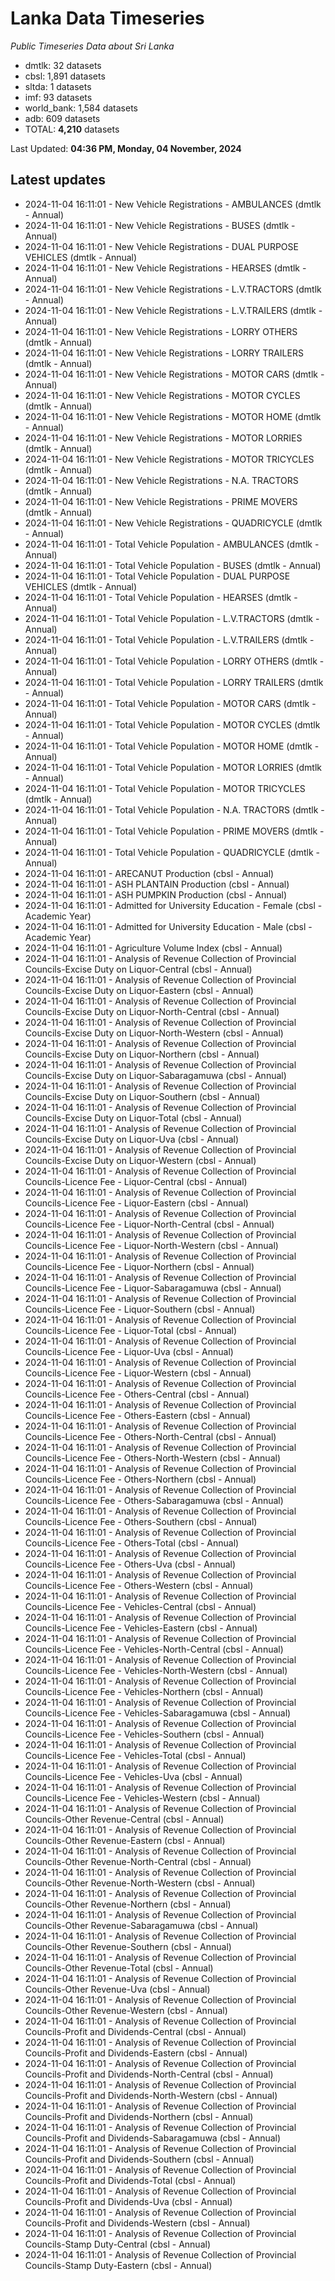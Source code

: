 # Lanka Data Timeseries
*Public Timeseries Data about Sri Lanka*

* dmtlk: 32 datasets
* cbsl: 1,891 datasets
* sltda: 1 datasets
* imf: 93 datasets
* world_bank: 1,584 datasets
* adb: 609 datasets
* TOTAL: **4,210** datasets

Last Updated: **04:36 PM, Monday, 04 November, 2024**

## Latest updates

* 2024-11-04 16:11:01 - New Vehicle Registrations - AMBULANCES (dmtlk - Annual)
* 2024-11-04 16:11:01 - New Vehicle Registrations - BUSES (dmtlk - Annual)
* 2024-11-04 16:11:01 - New Vehicle Registrations - DUAL PURPOSE VEHICLES (dmtlk - Annual)
* 2024-11-04 16:11:01 - New Vehicle Registrations - HEARSES (dmtlk - Annual)
* 2024-11-04 16:11:01 - New Vehicle Registrations - L.V.TRACTORS (dmtlk - Annual)
* 2024-11-04 16:11:01 - New Vehicle Registrations - L.V.TRAILERS (dmtlk - Annual)
* 2024-11-04 16:11:01 - New Vehicle Registrations - LORRY OTHERS (dmtlk - Annual)
* 2024-11-04 16:11:01 - New Vehicle Registrations - LORRY TRAILERS (dmtlk - Annual)
* 2024-11-04 16:11:01 - New Vehicle Registrations - MOTOR CARS (dmtlk - Annual)
* 2024-11-04 16:11:01 - New Vehicle Registrations - MOTOR CYCLES (dmtlk - Annual)
* 2024-11-04 16:11:01 - New Vehicle Registrations - MOTOR HOME (dmtlk - Annual)
* 2024-11-04 16:11:01 - New Vehicle Registrations - MOTOR LORRIES (dmtlk - Annual)
* 2024-11-04 16:11:01 - New Vehicle Registrations - MOTOR TRICYCLES (dmtlk - Annual)
* 2024-11-04 16:11:01 - New Vehicle Registrations - N.A. TRACTORS (dmtlk - Annual)
* 2024-11-04 16:11:01 - New Vehicle Registrations - PRIME MOVERS (dmtlk - Annual)
* 2024-11-04 16:11:01 - New Vehicle Registrations - QUADRICYCLE (dmtlk - Annual)
* 2024-11-04 16:11:01 - Total Vehicle Population - AMBULANCES (dmtlk - Annual)
* 2024-11-04 16:11:01 - Total Vehicle Population - BUSES (dmtlk - Annual)
* 2024-11-04 16:11:01 - Total Vehicle Population - DUAL PURPOSE VEHICLES (dmtlk - Annual)
* 2024-11-04 16:11:01 - Total Vehicle Population - HEARSES (dmtlk - Annual)
* 2024-11-04 16:11:01 - Total Vehicle Population - L.V.TRACTORS (dmtlk - Annual)
* 2024-11-04 16:11:01 - Total Vehicle Population - L.V.TRAILERS (dmtlk - Annual)
* 2024-11-04 16:11:01 - Total Vehicle Population - LORRY OTHERS (dmtlk - Annual)
* 2024-11-04 16:11:01 - Total Vehicle Population - LORRY TRAILERS (dmtlk - Annual)
* 2024-11-04 16:11:01 - Total Vehicle Population - MOTOR CARS (dmtlk - Annual)
* 2024-11-04 16:11:01 - Total Vehicle Population - MOTOR CYCLES (dmtlk - Annual)
* 2024-11-04 16:11:01 - Total Vehicle Population - MOTOR HOME (dmtlk - Annual)
* 2024-11-04 16:11:01 - Total Vehicle Population - MOTOR LORRIES (dmtlk - Annual)
* 2024-11-04 16:11:01 - Total Vehicle Population - MOTOR TRICYCLES (dmtlk - Annual)
* 2024-11-04 16:11:01 - Total Vehicle Population - N.A. TRACTORS (dmtlk - Annual)
* 2024-11-04 16:11:01 - Total Vehicle Population - PRIME MOVERS (dmtlk - Annual)
* 2024-11-04 16:11:01 - Total Vehicle Population - QUADRICYCLE (dmtlk - Annual)
* 2024-11-04 16:11:01 - ARECANUT Production (cbsl - Annual)
* 2024-11-04 16:11:01 - ASH PLANTAIN Production (cbsl - Annual)
* 2024-11-04 16:11:01 - ASH PUMPKIN Production (cbsl - Annual)
* 2024-11-04 16:11:01 - Admitted for University Education - Female (cbsl - Academic Year)
* 2024-11-04 16:11:01 - Admitted for University Education - Male (cbsl - Academic Year)
* 2024-11-04 16:11:01 - Agriculture Volume Index (cbsl - Annual)
* 2024-11-04 16:11:01 - Analysis of Revenue Collection of Provincial Councils-Excise Duty on Liquor-Central (cbsl - Annual)
* 2024-11-04 16:11:01 - Analysis of Revenue Collection of Provincial Councils-Excise Duty on Liquor-Eastern (cbsl - Annual)
* 2024-11-04 16:11:01 - Analysis of Revenue Collection of Provincial Councils-Excise Duty on Liquor-North-Central (cbsl - Annual)
* 2024-11-04 16:11:01 - Analysis of Revenue Collection of Provincial Councils-Excise Duty on Liquor-North-Western (cbsl - Annual)
* 2024-11-04 16:11:01 - Analysis of Revenue Collection of Provincial Councils-Excise Duty on Liquor-Northern (cbsl - Annual)
* 2024-11-04 16:11:01 - Analysis of Revenue Collection of Provincial Councils-Excise Duty on Liquor-Sabaragamuwa (cbsl - Annual)
* 2024-11-04 16:11:01 - Analysis of Revenue Collection of Provincial Councils-Excise Duty on Liquor-Southern (cbsl - Annual)
* 2024-11-04 16:11:01 - Analysis of Revenue Collection of Provincial Councils-Excise Duty on Liquor-Total (cbsl - Annual)
* 2024-11-04 16:11:01 - Analysis of Revenue Collection of Provincial Councils-Excise Duty on Liquor-Uva (cbsl - Annual)
* 2024-11-04 16:11:01 - Analysis of Revenue Collection of Provincial Councils-Excise Duty on Liquor-Western (cbsl - Annual)
* 2024-11-04 16:11:01 - Analysis of Revenue Collection of Provincial Councils-Licence Fee - Liquor-Central (cbsl - Annual)
* 2024-11-04 16:11:01 - Analysis of Revenue Collection of Provincial Councils-Licence Fee - Liquor-Eastern (cbsl - Annual)
* 2024-11-04 16:11:01 - Analysis of Revenue Collection of Provincial Councils-Licence Fee - Liquor-North-Central (cbsl - Annual)
* 2024-11-04 16:11:01 - Analysis of Revenue Collection of Provincial Councils-Licence Fee - Liquor-North-Western (cbsl - Annual)
* 2024-11-04 16:11:01 - Analysis of Revenue Collection of Provincial Councils-Licence Fee - Liquor-Northern (cbsl - Annual)
* 2024-11-04 16:11:01 - Analysis of Revenue Collection of Provincial Councils-Licence Fee - Liquor-Sabaragamuwa (cbsl - Annual)
* 2024-11-04 16:11:01 - Analysis of Revenue Collection of Provincial Councils-Licence Fee - Liquor-Southern (cbsl - Annual)
* 2024-11-04 16:11:01 - Analysis of Revenue Collection of Provincial Councils-Licence Fee - Liquor-Total (cbsl - Annual)
* 2024-11-04 16:11:01 - Analysis of Revenue Collection of Provincial Councils-Licence Fee - Liquor-Uva (cbsl - Annual)
* 2024-11-04 16:11:01 - Analysis of Revenue Collection of Provincial Councils-Licence Fee - Liquor-Western (cbsl - Annual)
* 2024-11-04 16:11:01 - Analysis of Revenue Collection of Provincial Councils-Licence Fee - Others-Central (cbsl - Annual)
* 2024-11-04 16:11:01 - Analysis of Revenue Collection of Provincial Councils-Licence Fee - Others-Eastern (cbsl - Annual)
* 2024-11-04 16:11:01 - Analysis of Revenue Collection of Provincial Councils-Licence Fee - Others-North-Central (cbsl - Annual)
* 2024-11-04 16:11:01 - Analysis of Revenue Collection of Provincial Councils-Licence Fee - Others-North-Western (cbsl - Annual)
* 2024-11-04 16:11:01 - Analysis of Revenue Collection of Provincial Councils-Licence Fee - Others-Northern (cbsl - Annual)
* 2024-11-04 16:11:01 - Analysis of Revenue Collection of Provincial Councils-Licence Fee - Others-Sabaragamuwa (cbsl - Annual)
* 2024-11-04 16:11:01 - Analysis of Revenue Collection of Provincial Councils-Licence Fee - Others-Southern (cbsl - Annual)
* 2024-11-04 16:11:01 - Analysis of Revenue Collection of Provincial Councils-Licence Fee - Others-Total (cbsl - Annual)
* 2024-11-04 16:11:01 - Analysis of Revenue Collection of Provincial Councils-Licence Fee - Others-Uva (cbsl - Annual)
* 2024-11-04 16:11:01 - Analysis of Revenue Collection of Provincial Councils-Licence Fee - Others-Western (cbsl - Annual)
* 2024-11-04 16:11:01 - Analysis of Revenue Collection of Provincial Councils-Licence Fee - Vehicles-Central (cbsl - Annual)
* 2024-11-04 16:11:01 - Analysis of Revenue Collection of Provincial Councils-Licence Fee - Vehicles-Eastern (cbsl - Annual)
* 2024-11-04 16:11:01 - Analysis of Revenue Collection of Provincial Councils-Licence Fee - Vehicles-North-Central (cbsl - Annual)
* 2024-11-04 16:11:01 - Analysis of Revenue Collection of Provincial Councils-Licence Fee - Vehicles-North-Western (cbsl - Annual)
* 2024-11-04 16:11:01 - Analysis of Revenue Collection of Provincial Councils-Licence Fee - Vehicles-Northern (cbsl - Annual)
* 2024-11-04 16:11:01 - Analysis of Revenue Collection of Provincial Councils-Licence Fee - Vehicles-Sabaragamuwa (cbsl - Annual)
* 2024-11-04 16:11:01 - Analysis of Revenue Collection of Provincial Councils-Licence Fee - Vehicles-Southern (cbsl - Annual)
* 2024-11-04 16:11:01 - Analysis of Revenue Collection of Provincial Councils-Licence Fee - Vehicles-Total (cbsl - Annual)
* 2024-11-04 16:11:01 - Analysis of Revenue Collection of Provincial Councils-Licence Fee - Vehicles-Uva (cbsl - Annual)
* 2024-11-04 16:11:01 - Analysis of Revenue Collection of Provincial Councils-Licence Fee - Vehicles-Western (cbsl - Annual)
* 2024-11-04 16:11:01 - Analysis of Revenue Collection of Provincial Councils-Other Revenue-Central (cbsl - Annual)
* 2024-11-04 16:11:01 - Analysis of Revenue Collection of Provincial Councils-Other Revenue-Eastern (cbsl - Annual)
* 2024-11-04 16:11:01 - Analysis of Revenue Collection of Provincial Councils-Other Revenue-North-Central (cbsl - Annual)
* 2024-11-04 16:11:01 - Analysis of Revenue Collection of Provincial Councils-Other Revenue-North-Western (cbsl - Annual)
* 2024-11-04 16:11:01 - Analysis of Revenue Collection of Provincial Councils-Other Revenue-Northern (cbsl - Annual)
* 2024-11-04 16:11:01 - Analysis of Revenue Collection of Provincial Councils-Other Revenue-Sabaragamuwa (cbsl - Annual)
* 2024-11-04 16:11:01 - Analysis of Revenue Collection of Provincial Councils-Other Revenue-Southern (cbsl - Annual)
* 2024-11-04 16:11:01 - Analysis of Revenue Collection of Provincial Councils-Other Revenue-Total (cbsl - Annual)
* 2024-11-04 16:11:01 - Analysis of Revenue Collection of Provincial Councils-Other Revenue-Uva (cbsl - Annual)
* 2024-11-04 16:11:01 - Analysis of Revenue Collection of Provincial Councils-Other Revenue-Western (cbsl - Annual)
* 2024-11-04 16:11:01 - Analysis of Revenue Collection of Provincial Councils-Profit and Dividends-Central (cbsl - Annual)
* 2024-11-04 16:11:01 - Analysis of Revenue Collection of Provincial Councils-Profit and Dividends-Eastern (cbsl - Annual)
* 2024-11-04 16:11:01 - Analysis of Revenue Collection of Provincial Councils-Profit and Dividends-North-Central (cbsl - Annual)
* 2024-11-04 16:11:01 - Analysis of Revenue Collection of Provincial Councils-Profit and Dividends-North-Western (cbsl - Annual)
* 2024-11-04 16:11:01 - Analysis of Revenue Collection of Provincial Councils-Profit and Dividends-Northern (cbsl - Annual)
* 2024-11-04 16:11:01 - Analysis of Revenue Collection of Provincial Councils-Profit and Dividends-Sabaragamuwa (cbsl - Annual)
* 2024-11-04 16:11:01 - Analysis of Revenue Collection of Provincial Councils-Profit and Dividends-Southern (cbsl - Annual)
* 2024-11-04 16:11:01 - Analysis of Revenue Collection of Provincial Councils-Profit and Dividends-Total (cbsl - Annual)
* 2024-11-04 16:11:01 - Analysis of Revenue Collection of Provincial Councils-Profit and Dividends-Uva (cbsl - Annual)
* 2024-11-04 16:11:01 - Analysis of Revenue Collection of Provincial Councils-Profit and Dividends-Western (cbsl - Annual)
* 2024-11-04 16:11:01 - Analysis of Revenue Collection of Provincial Councils-Stamp Duty-Central (cbsl - Annual)
* 2024-11-04 16:11:01 - Analysis of Revenue Collection of Provincial Councils-Stamp Duty-Eastern (cbsl - Annual)